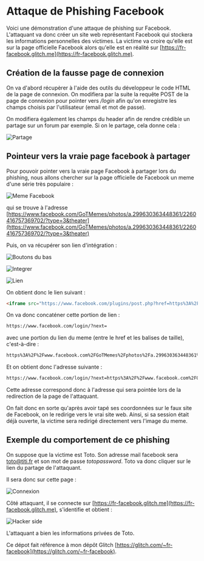 Attaque de Phishing Facebook
=================

Voici une démonstration d'une attaque de phishing sur Facebook. L'attaquant va donc créer un site web représentant Facebook qui stockera les informations personnelles des victimes. 
La victime va croire qu'elle est sur la page officielle Facebook alors qu'elle est en réalité sur [https://fr-facebook.glitch.me](https://fr-facebook.glitch.me).

Création de la fausse page de connexion
------------

On va d'abord récupèrer à l'aide des outils du développeur le code HTML de la page de connexion. On modifiera par la suite la requête POST de la page de connexion pour 
pointer vers */login* afin qu'on enregistre les champs choisis par l'utilisateur (email et mot de passe).

On modifiera également les champs du header afin de rendre crédible un partage sur un forum par exemple. Si on le partage, cela donne cela : 

![Partage](https://cdn.glitch.com/415bba73-a3df-4a23-bcac-f85130dac3a9%2Fpartage.PNG?1558963183033)


Pointeur vers la vraie page facebook à partager
---------------------------------------------

Pour pouvoir pointer vers la vraie page Facebook à partager lors du phishing, nous allons chercher sur la page officielle de Facebook un meme d'une série très populaire : 

![Meme Facebook](https://cdn.glitch.com/415bba73-a3df-4a23-bcac-f85130dac3a9%2Fmeme.PNG?1558879824726)

qui se trouve à l'adresse [https://www.facebook.com/GoTMemes/photos/a.299630363448361/2260416757369702/?type=3&theater](https://www.facebook.com/GoTMemes/photos/a.299630363448361/2260416757369702/?type=3&theater)

Puis, on va récupérer son lien d'intégration : 

![Boutons du bas](https://cdn.glitch.com/415bba73-a3df-4a23-bcac-f85130dac3a9%2Foption.PNG?1558880002220)

![Integrer](https://cdn.glitch.com/415bba73-a3df-4a23-bcac-f85130dac3a9%2Fintegrer.PNG?1558880001035)

![Lien](https://cdn.glitch.com/415bba73-a3df-4a23-bcac-f85130dac3a9%2Flien.PNG?1558879852827)

On obtient donc le lien suivant : 

```html
<iframe src="https://www.facebook.com/plugins/post.php?href=https%3A%2F%2Fwww.facebook.com%2FGoTMemes%2Fphotos%2Fa.299630363448361%2F2260416757369702%2F%3Ftype%3D3&width=500" width="500" height="503" style="border:none;overflow:hidden" scrolling="no" frameborder="0" allowTransparency="true" allow="encrypted-media"></iframe>
```

On va donc concaténer cette portion de lien : 

```html
https://www.facebook.com/login/?next=
```
avec une portion du lien du meme (entre le href et les balises de taille), c'est-à-dire : 

```html
https%3A%2F%2Fwww.facebook.com%2FGoTMemes%2Fphotos%2Fa.299630363448361%2F2260416757369702
```

Et on obtient donc l'adresse suivante : 

```html
https://www.facebook.com/login/?next=https%3A%2F%2Fwww.facebook.com%2FGoTMemes%2Fphotos%2Fa.299630363448361%2F2260416757369702
```

Cette adresse correspond donc à l'adresse qui sera pointée lors de la redirection de la page de l'attaquant. 

On fait donc en sorte qu'après avoir tapé ses coordonnées sur le faux site de Facebook, on le redirige vers le vrai site web. Ainsi, si sa session était déjà ouverte, 
la victime sera redirigé directement vers l'image du meme.

Exemple du comportement de ce phishing
---------------------------------------

On suppose que la victime est Toto. Son adresse mail facebook sera toto@titi.fr et son mot de passe *totopassword*. Toto va donc cliquer sur le lien du partage de l'attaquant. 

Il sera donc sur cette page : 

![Connexion](https://cdn.glitch.com/415bba73-a3df-4a23-bcac-f85130dac3a9%2Ffausse_connexion.PNG?1558964059558)

Côté attaquant, il se connecte sur [https://fr-facebook.glitch.me](https://fr-facebook.glitch.me), s'identifie et obtient : 

![Hacker side](https://cdn.glitch.com/415bba73-a3df-4a23-bcac-f85130dac3a9%2Fhacker.PNG?1558964058829)

L'attaquant a bien les informations privées de Toto.


Ce dépot fait référence à mon dépôt Glitch [https://glitch.com/~fr-facebook](https://glitch.com/~fr-facebook).